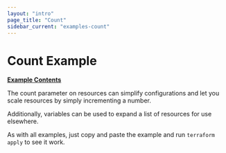 ```yaml
---
layout: "intro"
page_title: "Count"
sidebar_current: "examples-count"
---
```


# Count Example

[**Example Contents**](https://github.com/hashicorp/terraform/tree/master/examples/aws-count)

The count parameter on resources can simplify configurations
and let you scale resources by simply incrementing a number.

Additionally, variables can be used to expand a list of resources
for use elsewhere.

As with all examples, just copy and paste the example and run
`terraform apply` to see it work.

